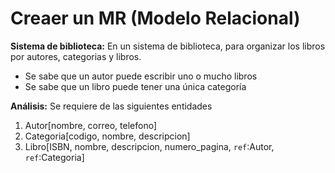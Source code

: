 # Creaer un MR (Modelo Relacional)

**Sistema de biblioteca:** En un sistema de biblioteca, para organizar los libros por autores, categorias y libros. 
* Se sabe que un autor puede escribir uno o mucho libros
* Se sabe que un libro puede tener una única categoría

**Análisis:** Se requiere de las siguientes entidades
1. Autor[nombre, correo, telefono]
2. Categoria[codigo, nombre, descripcion]
3. Libro[ISBN, nombre, descripcion, numero_pagina, `ref`:Autor, `ref`:Categoria] 